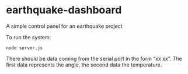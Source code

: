 # earthquake-dashboard
A simple control panel for an earthquake project

To run the system: 
```shell
node server.js
```
There should be data coming from the serial port in the form “xx xx”. The first data represents the angle, the second data the temperature.
